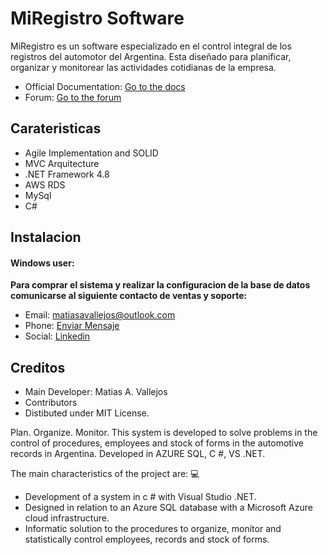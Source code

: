 # MiRegistro Software

MiRegistro es un software especializado en el control integral de los registros del automotor del Argentina. Esta diseñado para planificar, organizar y monitorear las actividades cotidianas de la empresa. 

- Official Documentation: [Go to the docs](https://www.linkedin.com/in/matiasvallejos/)
- Forum: [Go to the forum]()
  
## Carateristicas

- Agile Implementation and SOLID
- MVC Arquitecture
- .NET Framework 4.8
- AWS RDS
- MySql
- C#
## Instalacion
#### Windows user:
__Para comprar el sistema y realizar la configuracion de la base de datos comunicarse al siguiente contacto de ventas y soporte:__

- Email: matiasavallejos@outlook.com
- Phone: [Enviar Mensaje](https://api.whatsapp.com/send?phone=3492593341&text=Hola,%20quiero%20comprar%20el%20sistema%20MiRegistroSoftware)
- Social: [Linkedin](https://www.linkedin.com/in/matiasvallejos/)

## Creditos

- Main Developer: Matias A. Vallejos
- Contributors
- Distibuted under MIT License.

Plan. Organize. Monitor. This system is developed to solve problems in the control of procedures, employees and stock of forms in the automotive records in Argentina. Developed in AZURE SQL, C #, VS .NET.

The main characteristics of the project are: :computer:
 
- Development of a system in c # with Visual Studio .NET.
- Designed in relation to an Azure SQL database with a Microsoft Azure cloud infrastructure.
- Informatic solution to the procedures to organize, monitor and statistically control employees, records and stock of forms.
